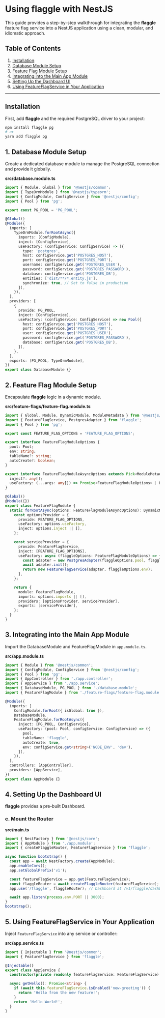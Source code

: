 # Using flaggle with NestJS

This guide provides a step-by-step walkthrough for integrating the **flaggle** feature flag service into a NestJS application using a clean, modular, and idiomatic approach.

## Table of Contents

1. [Installation](#installation)
2. [Database Module Setup](#database-module-setup)
3. [Feature Flag Module Setup](#feature-flag-module-setup)
4. [Integrating into the Main App Module](#integrating-into-the-main-app-module)
5. [Setting Up the Dashboard UI](#setting-up-the-dashboard-ui)
6. [Using FeatureFlagService in Your Application](#using-featureflagservice-in-your-application)

---

## Installation

First, add **flaggle** and the required PostgreSQL driver to your project:

```bash
npm install flaggle pg
# or
yarn add flaggle pg
```

## 1. Database Module Setup

Create a dedicated database module to manage the PostgreSQL connection and provide it globally.

**src/database.module.ts**

```ts
import { Module, Global } from '@nestjs/common';
import { TypeOrmModule } from '@nestjs/typeorm';
import { ConfigModule, ConfigService } from '@nestjs/config';
import { Pool } from 'pg';

export const PG_POOL = 'PG_POOL';

@Global()
@Module({
  imports: [
    TypeOrmModule.forRootAsync({
      imports: [ConfigModule],
      inject: [ConfigService],
      useFactory: (configService: ConfigService) => ({
        type: 'postgres',
        host: configService.get('POSTGRES_HOST'),
        port: configService.get('POSTGRES_PORT'),
        username: configService.get('POSTGRES_USER'),
        password: configService.get('POSTGRES_PASSWORD'),
        database: configService.get('POSTGRES_DB'),
        entities: ['dist/**/*.entity.js'],
        synchronize: true, // Set to false in production
      }),
    }),
  ],
  providers: [
    {
      provide: PG_POOL,
      inject: [ConfigService],
      useFactory: (configService: ConfigService) => new Pool({
        host: configService.get('POSTGRES_HOST'),
        port: configService.get('POSTGRES_PORT'),
        user: configService.get('POSTGRES_USER'),
        password: configService.get('POSTGRES_PASSWORD'),
        database: configService.get('POSTGRES_DB'),
      }),
    },
  ],
  exports: [PG_POOL, TypeOrmModule],
})
export class DatabaseModule {}
```

## 2. Feature Flag Module Setup

Encapsulate **flaggle** logic in a dynamic module.

**src/feature-flags/feature-flag.module.ts**

```ts
import { Global, Module, DynamicModule, ModuleMetadata } from '@nestjs/common';
import { FeatureFlagService, PostgresAdapter } from 'flaggle';
import { Pool } from 'pg';

export const FEATURE_FLAG_OPTIONS = 'FEATURE_FLAG_OPTIONS';

export interface FeatureFlagModuleOptions {
  pool: Pool;
  env: string;
  tableName?: string;
  autoCreate?: boolean;
}

export interface FeatureFlagModuleAsyncOptions extends Pick<ModuleMetadata, 'imports'> {
  inject?: any[];
  useFactory: (...args: any[]) => Promise<FeatureFlagModuleOptions> | FeatureFlagModuleOptions;
}

@Global()
@Module({})
export class FeatureFlagModule {
  static forRootAsync(options: FeatureFlagModuleAsyncOptions): DynamicModule {
    const optionsProvider = {
      provide: FEATURE_FLAG_OPTIONS,
      useFactory: options.useFactory,
      inject: options.inject || [],
    };

    const serviceProvider = {
      provide: FeatureFlagService,
      inject: [FEATURE_FLAG_OPTIONS],
      useFactory: async (flaggleOptions: FeatureFlagModuleOptions) => {
        const adapter = new PostgresAdapter(flaggleOptions.pool, flaggleOptions.tableName, flaggleOptions.autoCreate);
        await adapter.init();
        return new FeatureFlagService(adapter, flaggleOptions.env);
      },
    };

    return {
      module: FeatureFlagModule,
      imports: options.imports || [],
      providers: [optionsProvider, serviceProvider],
      exports: [serviceProvider],
    };
  }
}
```

## 3. Integrating into the Main App Module

Import the DatabaseModule and FeatureFlagModule in `app.module.ts`.

**src/app.module.ts**

```ts
import { Module } from '@nestjs/common';
import { ConfigModule, ConfigService } from '@nestjs/config';
import { Pool } from 'pg';
import { AppController } from './app.controller';
import { AppService } from './app.service';
import { DatabaseModule, PG_POOL } from './database.module';
import { FeatureFlagModule } from './feature-flags/feature-flag.module';

@Module({
  imports: [
    ConfigModule.forRoot({ isGlobal: true }),
    DatabaseModule,
    FeatureFlagModule.forRootAsync({
      inject: [PG_POOL, ConfigService],
      useFactory: (pool: Pool, configService: ConfigService) => ({
        pool,
        tableName: 'flaggle',
        autoCreate: true,
        env: configService.get<string>('NODE_ENV', 'dev'),
      }),
    }),
  ],
  controllers: [AppController],
  providers: [AppService],
})
export class AppModule {}
```

## 4. Setting Up the Dashboard UI

**flaggle** provides a pre-built Dashboard.

### c. Mount the Router

**src/main.ts**

```ts
import { NestFactory } from '@nestjs/core';
import { AppModule } from './app.module';
import { createFlaggleRouter, FeatureFlagService } from 'flaggle';

async function bootstrap() {
  const app = await NestFactory.create(AppModule);
  app.enableCors();
  app.setGlobalPrefix('v1');

  const featureFlagService = app.get(FeatureFlagService);
  const flaggleRouter = await createFlaggleRouter(featureFlagService);
  app.use('/flaggle', flaggleRouter); // Dashboard at /v1/flaggle/dashboard

  await app.listen(process.env.PORT || 3000);
}
bootstrap();
```

## 5. Using FeatureFlagService in Your Application

Inject `FeatureFlagService` into any service or controller:

**src/app.service.ts**

```ts
import { Injectable } from '@nestjs/common';
import { FeatureFlagService } from 'flaggle';

@Injectable()
export class AppService {
  constructor(private readonly featureFlagService: FeatureFlagService) {}

  async getHello(): Promise<string> {
    if (await this.featureFlagService.isEnabled('new-greeting')) {
      return 'Hello from the new feature!';
    }
    return 'Hello World!';
  }
}
```

